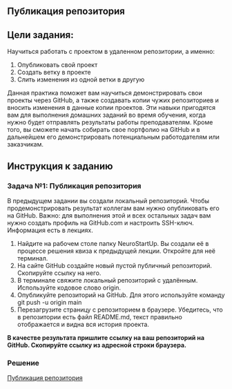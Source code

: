 ## Публикация репозитория

## Цели задания:

Научиться работать с проектом в удаленном репозитории, а именно:
1.	Опубликовать свой проект
2.	Создать ветку в проекте
3.	Слить изменения из одной ветки в другую

Данная практика поможет вам научиться демонстрировать свои проекты через GitHub, а также создавать копии чужих репозиториев и вносить изменения в данные копии проектов. Эти навыки пригодятся вам для выполнения домашних заданий во время обучения, когда нужно будет отправлять результаты работы преподавателям. Кроме того, вы сможете начать собирать свое портфолио на GitHub и в дальнейшем его демонстрировать потенциальным работодателям или заказчикам.

## Инструкция к заданию

### Задача №1: Публикация репозитория

В предыдущем задании вы создали локальный репозиторий. Чтобы продемонстрировать результат коллегам вам нужно опубликовать его на GitHub.
Важно: для выполнения этой и всех остальных задач вам нужно создать профиль на GitHub.com и настроить SSH-ключ. Информация есть в лекциях.

1.	Найдите на рабочем столе папку NeuroStartUp. Вы создали её в процессе решения квиза к предыдущей лекции. Откройте для неё терминал.
2.	На сайте GitHub создайте новый пустой публичный репозиторий. Скопируйте ссылку на него.
3.	В терминале свяжите локальный репозиторий с удалённым. Используйте кодовое слово origin.
4.	Опубликуйте репозиторий на GitHub. Для этого используйте команду git push -u origin main
5.	Перезагрузите страницу с репозиторием в браузере. Убедитесь, что в репозитории есть файл README.md, текст правильно отображается и видна вся история проекта.

<b>В качестве результата пришлите ссылку на ваш репозиторий на GitHub. Скопируйте ссылку из адресной строки браузера.</b>

### Решение

[Публикация репозитория](https://github.com/Ev-genia-Moon/NeuroStartUp/blob/main/README.md)
